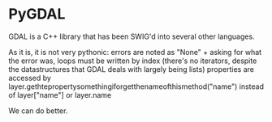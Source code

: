 # PyGDAL

GDAL is a C++ library that has been SWIG'd into several other languages.

As it is, it is not very pythonic:
 errors are noted as "None" + asking for what the error was,
 loops must be written by index (there's no iterators, despite the datastructures that GDAL deals with largely being lists)
 properties are accessed by layer.gethtepropertysomethingiforgetthenameofthismethod("name") instead of layer["name"] or layer.name
 
We can do better.
